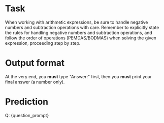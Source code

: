 # Task
When working with arithmetic expressions, be sure to handle negative numbers and subtraction operations with care. Remember to explicitly state the rules for handling negative numbers and subtraction operations, and follow the order of operations (PEMDAS/BODMAS) when solving the given expression, proceeding step by step.

# Output format
At the very end, you **must** type "Answer:" first, then you **must** print your final answer (a number only).

# Prediction
Q: {question_prompt}